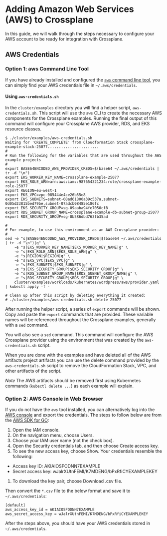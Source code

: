 # Adding Amazon Web Services (AWS) to Crossplane

In this guide, we will walk through the steps necessary to configure your AWS account to be ready for integration with Crossplane.

## AWS Credentials

### Option 1: aws Command Line Tool

If you have already installed and configured the [`aws` command line tool](https://aws.amazon.com/cli/), you can simply find your AWS credentials file in `~/.aws/credentials`.

#### Using `aws-credentials.sh`

In the `cluster/examples` directory you will find a helper script, `aws-credentials.sh`.  This script will use the `aws` CLI to create the necessary AWS components for the Crossplane examples.  Running the final output of this command will configure your Crossplane AWS provider, RDS, and EKS resource classes.

```console
$ ./cluster/examples/aws-credentials.sh
Waiting for 'CREATE_COMPLETE' from Cloudformation Stack crossplane-example-stack-25077.......................
#
# Run the following for the variables that are used throughout the AWS example projects
#
export BASE64ENCODED_AWS_PROVIDER_CREDS=$(base64 ~/.aws/credentials | tr -d "\n")
export EKS_WORKER_KEY_NAME=crossplane-example-25077
export EKS_ROLE_ARN=arn:aws:iam::987654321234:role/crossplane-example-role-25077
export REGION=eu-west-1
export EKS_VPC=vpc-085444e4ce26b55e8
export EKS_SUBNETS=subnet-08ad61800a39c537a,subnet-0d05d23815bed79be,subnet-07adcb08485e186fc
export EKS_SECURITY_GROUP=sg-09aaba94fe7050cf8
export RDS_SUBNET_GROUP_NAME=crossplane-example-db-subnet-group-25077
export RDS_SECURITY_GROUP=sg-0b586dbd763fb35ad

#
# For example, to use this environment as an AWS Crossplane provider:
#
sed -e "s|BASE64ENCODED_AWS_PROVIDER_CREDS|$(base64 ~/.aws/credentials | tr -d "\n")|g" \
    -e "s|EKS_WORKER_KEY_NAME|$EKS_WORKER_KEY_NAME|g" \
    -e "s|EKS_ROLE_ARN|$EKS_ROLE_ARN|g" \
    -e "s|REGION|$REGION|g" \
    -e "s|EKS_VPC|$EKS_VPC|g" \
    -e "s|EKS_SUBNETS|$EKS_SUBNETS|g" \
    -e "s|EKS_SECURITY_GROUP|$EKS_SECURITY_GROUP|g" \
    -e "s|RDS_SUBNET_GROUP_NAME|$RDS_SUBNET_GROUP_NAME|g" \
    -e "s|RDS_SECURITY_GROUP|$RDS_SECURITY_GROUP|g" \
    cluster/examples/workloads/kubernetes/wordpress/aws/provider.yaml | kubectl apply -f -

# Clean up after this script by deleting everything it created:
# ./cluster/examples/aws-credentials.sh delete 25077
```

After running the helper script, a series of `export` commands will be shown.  Copy and paste the `export` commands that are provided.  These variable names will be referenced throughout the Crossplane examples, generally with a `sed` command.

You will also see a `sed` command.  This command will configure the AWS Crossplane provider using the environment that was created by the `aws-credentials.sh` script.

When you are done with the examples and have deleted all of the AWS artifacts project artifacts you can use the delete command provided by the `aws-credentials.sh` script to remove the CloudFormation Stack, VPC, and other artifacts of the script.

*Note* The AWS artifacts should be removed first using Kubernetes commands (`kubectl delete ...`) as each example will explain.

### Option 2: AWS Console in Web Browser

If you do not have the `aws` tool installed, you can alternatively log into the [AWS console](https://aws.amazon.com/console/) and export the credentials.
The steps to follow below are from the [AWS SDK for GO](https://docs.aws.amazon.com/sdk-for-go/v1/developer-guide/setting-up.html):

1. Open the IAM console.
1. On the navigation menu, choose Users.
1. Choose your IAM user name (not the check box).
1. Open the Security credentials tab, and then choose Create access key.
1. To see the new access key, choose Show. Your credentials resemble the following:
  - Access key ID: AKIAIOSFODNN7EXAMPLE
  - Secret access key: wJalrXUtnFEMI/K7MDENG/bPxRfiCYEXAMPLEKEY
1. To download the key pair, choose Download .csv file.

Then convert the `*.csv` file to the below format and save it to `~/.aws/credentials`:

```
[default]
aws_access_key_id = AKIAIOSFODNN7EXAMPLE
aws_secret_access_key = wJalrXUtnFEMI/K7MDENG/bPxRfiCYEXAMPLEKEY
```

After the steps above, you should have your AWS credentials stored in `~/.aws/credentials`.
